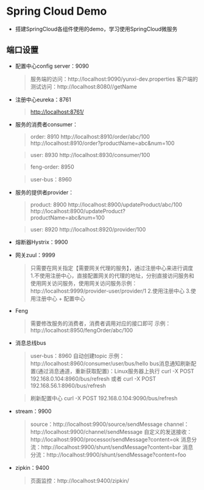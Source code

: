 # Spring Cloud Demo
* 搭建SpringCloud各组件使用的demo，学习使用SpringCloud微服务

## 端口设置
* 配置中心config server：9090
    > 服务端的访问：http://localhost:9090/yunxi-dev.properties
    > 客户端的测试访问：http://localhost:8080//getName
* 注册中心eureka：8761
    > [http://localhost:8761/](http://localhost:8761/)
* 服务的消费者consumer：
    > order: 8910
    > http://localhost:8910/order/abc/100
    > http://localhost:8910/order?productName=abc&num=100
    
    > user: 8930
    http://localhost:8930/consumer/100
    
    > feng-order: 8950
    
    > user-bus：8960
    
* 服务的提供者provider：
    > product: 8900
    > http://localhost:8900/updateProduct/abc/100
    > http://localhost:8900/updateProduct?productName=abc&num=100
    
    > user: 8920
    > http://localhost:8920/provider/100
    
* 熔断器Hystrix：9900
    > 

* 网关zuul：9999
    > 只需要在网关指定【需要网关代理的服务】，通过注册中心来进行调度
    > 1.不使用注册中心，直接配置网关的代理的地址，分别直接访问服务和使用网关访问服务，使用网关访问服务示例：http://localhost:9999/provider-user/provider/1
    > 2.使用注册中心
    > 3.使用注册中心 + 配置中心

* Feng
    > 需要修改服务的消费者，消费者调用对应的接口即可
    示例：http://localhost:8950/fengOrder/abc/100

* 消息总线bus
    > user-bus：8960 自动创建topic
    示例：http://localhost:8960/consumer/user/bus/hello
    bus消息通知刷新配置(通过消息通道，重新获取配置)：Linux服务器上执行
    curl -X POST 192.168.0.104:8960/bus/refresh 或者 curl -X POST 192.168.56.1:8960/bus/refresh
    
    > 刷新配置中心
        curl -X POST 192.168.0.104:9090/bus/refresh

* stream：9900
    > source：http://localhost:9900/source/sendMessage
    > channel：http://localhost:9900/channel/sendMessage
    > 自定义的发送接收：http://localhost:9900/processor/sendMessage?content=ok
    > 消息分流：http://localhost:9900/shunt/sendMessage?content=bar
    > 消息分流：http://localhost:9900/shunt/sendMessage?content=foo

* zipkin：9400
    > 页面监控：http://localhost:9400/zipkin/
    